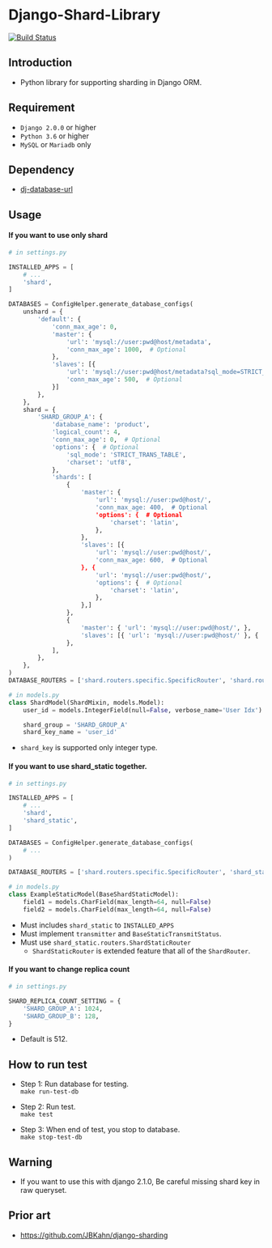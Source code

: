 
# Django-Shard-Library
[![Build Status](https://travis-ci.org/ridi/django-shard-library.svg?branch=master)](https://travis-ci.org/ridi/django-shard-library)

## Introduction
- Python library for supporting sharding in Django ORM.

## Requirement
- `Django 2.0.0` or higher
- `Python 3.6` or higher
- `MySQL` or `Mariadb` only

## Dependency
- [dj-database-url](https://github.com/kennethreitz/dj-database-url)

## Usage
#### If you want to use only shard
``` python
# in settings.py

INSTALLED_APPS = [
    # ...
    'shard',
]

DATABASES = ConfigHelper.generate_database_configs(
    unshard = {
        'default': {
            'conn_max_age': 0,
            'master': {
                'url': 'mysql://user:pwd@host/metadata',
                'conn_max_age': 1000,  # Optional
            },
            'slaves': [{
                'url': 'mysql://user:pwd@host/metadata?sql_mode=STRICT_TRANS_TABLE&charset=utf8',
                'conn_max_age': 500,  # Optional
            }]
        },
    },
    shard = {
        'SHARD_GROUP_A': {
            'database_name': 'product',
            'logical_count': 4,
            'conn_max_age': 0,  # Optional
            'options': {  # Optional
                'sql_mode': 'STRICT_TRANS_TABLE',
                'charset': 'utf8',
            },
            'shards': [
                {
                    'master': {
                        'url': 'mysql://user:pwd@host/',
                        'conn_max_age: 400,  # Optional
                        'options': {  # Optional
                            'charset': 'latin',
                        },
                    },
                    'slaves': [{
                        'url': 'mysql://user:pwd@host/',
                        'conn_max_age: 600,  # Optional
                    }, {
                        'url': 'mysql://user:pwd@host/',
                        'options': {  # Optional
                            'charset': 'latin',
                        },
                    },]
                },
                {
                    'master': { 'url': 'mysql://user:pwd@host/', },
                    'slaves': [{ 'url': 'mysql://user:pwd@host/' }, { 'url': 'mysql://user:pwd@host/' },]
                },
            ],
        },
    },
)
DATABASE_ROUTERS = ['shard.routers.specific.SpecificRouter', 'shard.routers.shard.ShardRouter']
```
``` python
# in models.py
class ShardModel(ShardMixin, models.Model):
    user_id = models.IntegerField(null=False, verbose_name='User Idx')

    shard_group = 'SHARD_GROUP_A'
    shard_key_name = 'user_id'
```
- `shard_key` is supported only integer type.

#### If you want to use shard_static together.
``` python
# in settings.py

INSTALLED_APPS = [
    # ...
    'shard',
    'shard_static',
]

DATABASES = ConfigHelper.generate_database_configs(
    # ...
)

DATABASE_ROUTERS = ['shard.routers.specific.SpecificRouter', 'shard_static.routers.ShardStaticRouter']
```
``` python
# in models.py
class ExampleStaticModel(BaseShardStaticModel):
    field1 = models.CharField(max_length=64, null=False)
    field2 = models.CharField(max_length=64, null=False)
```

- Must includes `shard_static` to `INSTALLED_APPS`
- Must implement `transmitter` and `BaseStaticTransmitStatus`.
- Must use `shard_static.routers.ShardStaticRouter`
    - `ShardStaticRouter` is extended feature that all of the `ShardRouter`.

#### If you want to change replica count
```python
# in settings.py

SHARD_REPLICA_COUNT_SETTING = {
    'SHARD_GROUP_A': 1024,
    'SHARD_GROUP_B': 128,
}
```

- Default is 512.

## How to run test
- Step 1: Run database for testing.  
`make run-test-db`

- Step 2: Run test.  
`make test`

- Step 3: When end of test, you stop to database.  
`make stop-test-db`

## Warning
- If you want to use this with django 2.1.0, Be careful missing shard key in raw queryset.

## Prior art
- https://github.com/JBKahn/django-sharding